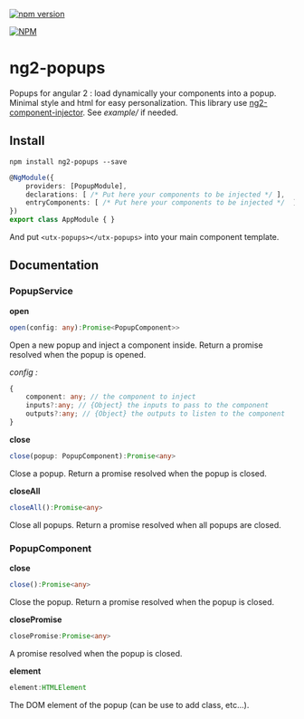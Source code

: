 [![npm version](https://badge.fury.io/js/ng2-popups.svg)](https://www.npmjs.com/package/ng2-popups)

[![NPM](https://nodei.co/npm/ng2-popups.png?downloads=true&downloadRank=true&stars=true)](https://nodei.co/npm/ng2-popups/)

# ng2-popups

Popups for angular 2 : load dynamically your components into a popup. Minimal style and html for easy personalization.
This library use [ng2-component-injector](https://github.com/lifaon74/ng2-component-injector).
See *example/* if needed.

## Install
```
npm install ng2-popups --save
```
```ts
@NgModule({
    providers: [PopupModule],
    declarations: [ /* Put here your components to be injected */ ],
    entryComponents: [ /* Put here your components to be injected */  ],
})
export class AppModule { }
```
And put `<utx-popups></utx-popups>` into your main component template.

## Documentation
### PopupService
**open**
```ts
open(config: any):Promise<PopupComponent>>
```
Open a new popup and inject a component inside. Return a promise resolved when the popup is opened.

*config :*
```ts
{
    component: any; // the component to inject
    inputs?:any; // {Object} the inputs to pass to the component
    outputs?:any; // {Object} the outputs to listen to the component
}
```

**close**
```ts
close(popup: PopupComponent):Promise<any>
```
Close a popup. Return a promise resolved when the popup is closed.

**closeAll**
```ts
closeAll():Promise<any>
```
Close all popups. Return a promise resolved when all popups are closed.

### PopupComponent
**close**
```ts
close():Promise<any>
```
Close the popup. Return a promise resolved when the popup is closed.

**closePromise**
```ts
closePromise:Promise<any>
```
A promise resolved when the popup is closed.

**element**
```ts
element:HTMLElement
```
The DOM element of the popup (can be use to add class, etc...).


